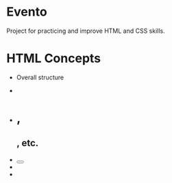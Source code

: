 # Evento

Project for practicing and improve HTML and CSS skills.

# HTML Concepts

- Overall structure
- <p>
- <h1>, <h2>, etc.
- <button>
- <a>
- <img>


